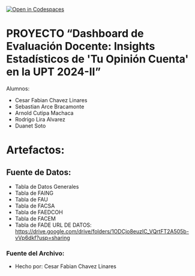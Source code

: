 [![Open in Codespaces](https://classroom.github.com/assets/launch-codespace-2972f46106e565e64193e422d61a12cf1da4916b45550586e14ef0a7c637dd04.svg)](https://classroom.github.com/open-in-codespaces?assignment_repo_id=15581361)
# PROYECTO “Dashboard de Evaluación Docente: Insights Estadísticos de 'Tu Opinión Cuenta' en la UPT 2024-II”

Alumnos:
- Cesar Fabian Chavez Linares
- Sebastian Arce Bracamonte
- Arnold Cutipa Machaca
- Rodrigo Lira Alvarez
- Duanet Soto

# Artefactos:

## Fuente de Datos:
- Tabla de Datos Generales
- Tabla de FAING
- Tabla de FAU
- Tabla de FACSA
- Tabla de FAEDCOH
- Tabla de FACEM
- Tabla de FADE
URL DE DATOS: https://drive.google.com/drive/folders/1ODCjo8euzIC_VQrtFT2A505b-vVp6dkf?usp=sharing

### Fuente del Archivo:

- Hecho por: Cesar Fabian Chavez Linares

